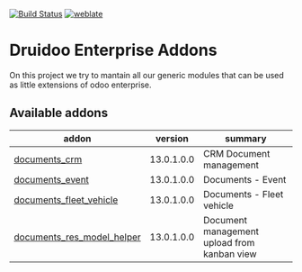 [![Build Status](https://travis-ci.com/druidoo/enterprise-addons.svg?token=zcLjWW2AN6jGFSKVXs6q&branch=13.0)](https://travis-ci.com/druidoo/enterprise-addons)
[![weblate](https://translate.druidoo.io/widgets/enterprise-addons-13-0/-/svg-badge.svg)](https://translate.druidoo.io/projects/enterprise-addons-13-0)

Druidoo Enterprise Addons
===

On this project we try to mantain all our generic modules that can be used as
little extensions of odoo enterprise.

<!-- prettier-ignore-start -->
[//]: # (addons)

Available addons
----------------
addon | version | summary
--- | --- | ---
[documents_crm](documents_crm/) | 13.0.1.0.0 | CRM Document management
[documents_event](documents_event/) | 13.0.1.0.0 | Documents - Event
[documents_fleet_vehicle](documents_fleet_vehicle/) | 13.0.1.0.0 | Documents - Fleet vehicle
[documents_res_model_helper](documents_res_model_helper/) | 13.0.1.0.0 | Document management upload from kanban view

[//]: # (end addons)
<!-- prettier-ignore-end -->
